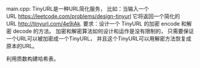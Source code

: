 main.cpp:
TinyURL是一种URL简化服务， 
比如：当输入一个URL https://leetcode.com/problems/design-tinyurl
它将返回一个简化的URL http://tinyurl.com/4e9iAk.
要求：设计一个 TinyURL 的加密 encode 和解密 decode 的方法。
加密和解密算法如何设计和运作是没有限制的，
只需要保证一个URL可以被加密成一个TinyURL，
并且这个TinyURL可以用解密方法恢复成原本的URL。

利用质数构建哈希表。
